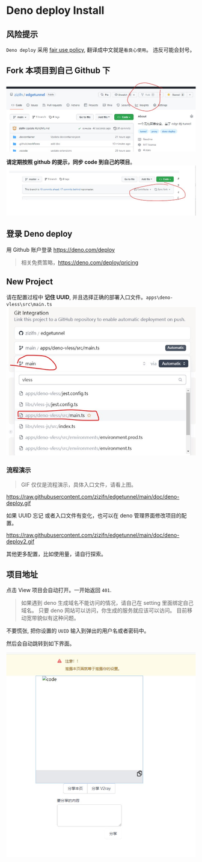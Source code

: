 # Deno deploy Install

## 风险提示

`Deno deploy` 采用 [fair use policy](https://deno.com/deploy/docs/fair-use-policy), 翻译成中文就是`看良心使用`。 违反可能会封号。

## Fork 本项目到自己 Github 下

![fork](./fork.jpg)

**请定期按照 github 的提示，同步 code 到自己的项目**。
![sync](./sync.jpg)

## 登录 Deno deploy

用 Github 账户登录 https://deno.com/deploy

> 相关免费策略，https://deno.com/deploy/pricing

## New Project

请在配置过程中 **记住 UUID**, 并且选择正确的部署入口文件。`apps\deno-vless\src\main.ts`
![deno-link](./deno-link.jpg)

### 流程演示

> GIF 仅仅是流程演示，具体入口文件，请看上图。

https://raw.githubusercontent.com/zizifn/edgetunnel/main/doc/deno-deploy.gif

如果 UUID 忘记 或者入口文件有变化，也可以在 deno 管理界面修改项目的配置。

https://raw.githubusercontent.com/zizifn/edgetunnel/main/doc/deno-deploy2.gif

其他更多配置，比如使用量，请自行探索。

## 项目地址

点击 View 项目会自动打开。一开始返回 `401`.

> 如果遇到 deno 生成域名不能访问的情况，请自己在 setting 里面绑定自己域名。
> 只要 deno 网站可以访问，你生成的服务就应该可以访问。
> 目前移动宽带貌似有这种问题。

不要慌张, 把你设置的 `UUID` 输入到弹出的用户名或者密码中。

然后会自动跳转到如下界面。

![index](./index.jpg)
